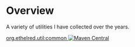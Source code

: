 <body>

# Overview

A variety of utilities I have collected over the years.

[org.ethelred.util:common ![Maven Central](https://maven-badges.sml.io/maven-central/org.ethelred.util/common/badge.svg?style=for-the-badge)](https://maven-badges.sml.io/maven-central/org.ethelred.util/common)

</body>
